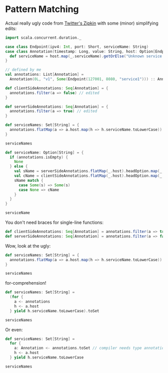 # Pattern Matching

Actual really ugly code from [Twitter's Zipkin](https://github.com/twitter/zipkin/blob/master/zipkin-common/src/main/scala/com/twitter/zipkin/common/Span.scala) with some (minor) simplifying edits:

```scala
import scala.concurrent.duration._

case class Endpoint(ipv4: Int, port: Short, serviceName: String)
case class Annotation(timestamp: Long, value: String, host: Option[Endpoint], duration: Option[Duration] = None) {
  def serviceName = host.map(_.serviceName).getOrElse("Unknown service name")
}

// defined by me
val annotations: List[Annotation] =
  Annotation(0L, "v1", Some(Endpoint(127001, 8080, "service1"))) :: Annotation(1L, "v2", Some(Endpoint(127001, 8080, "service1"))) :: Annotation(2L, "v3", None) :: Nil

def clientSideAnnotations: Seq[Annotation] = {
  annotations.filter(a => false) // edited
}

def serverSideAnnotations: Seq[Annotation] = {
  annotations.filter(a => true) // edited
}

def serviceNames: Set[String] = {
  annotations.flatMap(a => a.host.map(h => h.serviceName.toLowerCase)).toSet
}

serviceNames

def serviceName: Option[String] = {
  if (annotations.isEmpty) {
    None
  } else {
    val sName = serverSideAnnotations.flatMap(_.host).headOption.map(_.serviceName)
    val cName = clientSideAnnotations.flatMap(_.host).headOption.map(_.serviceName)
    sName match {
      case Some(s) => Some(s)
      case None => cName
    }
  }
}

serviceName
```

You don't need braces for single-line functions:

```scala
def clientSideAnnotations: Seq[Annotation] = annotations.filter(a => true)
def serverSideAnnotations: Seq[Annotation] = annotations.filter(a => false)
```

Wow, look at the ugly:

```scala
def serviceNames: Set[String] = {
  annotations.flatMap(a => a.host.map(h => h.serviceName.toLowerCase)).toSet
}

serviceNames
```

for-comprehension!

```scala
def serviceNames: Set[String] =
  (for {
    a <- annotations
    h <- a.host
  } yield h.serviceName.toLowerCase).toSet

serviceNames
```

Or even:

```scala
def serviceNames: Set[String] =
  for {
    a: Annotation <- annotations.toSet // compiler needs type annotation, boo!
    h <- a.host
  } yield h.serviceName.toLowerCase

serviceNames
```